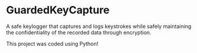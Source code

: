 # GuardedKeyCapture
A safe keylogger that captures and logs keystrokes while safely maintaining the confidentiality of the recorded data through encryption. 

This project was coded using Python!
